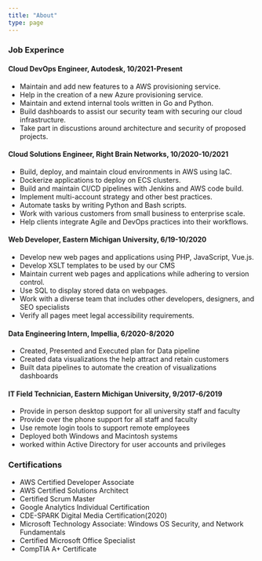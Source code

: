 ```yaml
---
title: "About"
type: page
---
```


### Job Experince
#### Cloud DevOps Engineer, Autodesk, 10/2021-Present
- Maintain and add new features to a AWS provisioning service.
- Help in the creation of a new Azure provisioning service.
- Maintain and extend internal tools written in Go and Python.
- Build dashboards to assist our security team with securing our cloud infrastructure.
- Take part in discustions around architecture and security of proposed projects.


#### Cloud Solutions Engineer, Right Brain Networks, 10/2020-10/2021
- Build, deploy, and maintain cloud environments in AWS using IaC.
- Dockerize applications to deploy on ECS clusters.
- Build and maintain CI/CD pipelines with Jenkins and AWS code build.
- Implement multi-account strategy and other best practices.
- Automate tasks by writing Python and Bash scripts.
- Work with various customers from small business to enterprise scale.
- Help clients integrate Agile and DevOps practices into their workflows.


#### Web Developer, Eastern Michigan University, 6/19-10/2020
- Develop new web pages and applications using PHP, JavaScript, Vue.js.
- Develop XSLT templates to be used by our CMS
- Maintain current web pages and applications while adhering to version control.
- Use SQL to display stored data on webpages.
- Work with a diverse team that includes other developers, designers, and SEO specialists
- Verify all pages meet legal accessibility requirements.

#### Data Engineering Intern, Impellia, 6/2020-8/2020
- Created, Presented and Executed plan for Data pipeline
- Created data visualizations the help attract and retain customers
- Built data pipelines to automate the creation of visualizations dashboards

#### IT Field Technician, Eastern Michigan University, 9/2017-6/2019
- Provide in person desktop support for all university staff and faculty
- Provide over the phone support for all staff and faculty
- Use remote login tools to support remote employees
- Deployed both Windows and Macintosh systems
- worked within Active Directory for user accounts and privileges

### Certifications
- AWS Certified Developer Associate
- AWS Certified Solutions Architect
- Certified Scrum Master
- Google Analytics Individual Certification
- CDE-SPARK Digital Media Certification(2020)
- Microsoft Technology Associate: Windows OS Security, and Network Fundamentals
- Certified Microsoft Office Specialist
- CompTIA A+ Certificate

